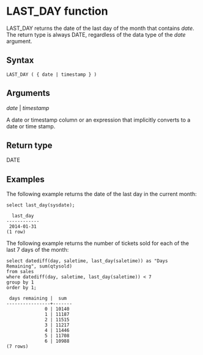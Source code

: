 # LAST\_DAY function<a name="r_LAST_DAY"></a>

LAST\_DAY returns the date of the last day of the month that contains *date*\. The return type is always DATE, regardless of the data type of the *date* argument\.

## Syntax<a name="r_LAST_DAY-synopsis"></a>

```
LAST_DAY ( { date | timestamp } )
```

## Arguments<a name="r_LAST_DAY-arguments"></a>

*date* \| *timestamp*

A date or timestamp column or an expression that implicitly converts to a date or time stamp\.

## Return type<a name="r_LAST_DAY-return-type"></a>

DATE

## Examples<a name="r_LAST_DAY-examples"></a>

The following example returns the date of the last day in the current month:

```
select last_day(sysdate);

  last_day
------------
 2014-01-31
(1 row)
```

The following example returns the number of tickets sold for each of the last 7 days of the month:

```
select datediff(day, saletime, last_day(saletime)) as "Days Remaining", sum(qtysold)
from sales
where datediff(day, saletime, last_day(saletime)) < 7
group by 1
order by 1;

 days remaining |  sum
----------------+-------
              0 | 10140
              1 | 11187
              2 | 11515
              3 | 11217
              4 | 11446
              5 | 11708
              6 | 10988
(7 rows)
```
